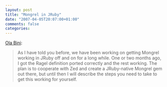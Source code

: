 ```yaml
---
layout: post
title: "Mongrel in JRuby"
date: "2007-04-05T20:07:00+01:00"
comments: false
categories: 
---
```


<p><a href="http://ola-bini.blogspot.com/2007/04/mongrel-in-jruby.html">Ola Bini</a>:</p>

<blockquote>
<p>As I have told you before, we have been working on getting Mongrel working in JRuby off and on for a long while. One or two months ago, I got the Ragel definition ported correctly and the rest working. The plan is to cooperate with Zed and create a JRuby-native Mongrel gem out there, but until then I will describe the steps you need to take to get this working for yourself.</p>
</blockquote>


